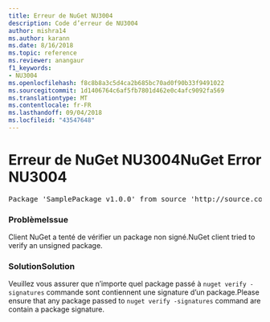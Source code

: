 ```yaml
---
title: Erreur de NuGet NU3004
description: Code d’erreur de NU3004
author: mishra14
ms.author: karann
ms.date: 8/16/2018
ms.topic: reference
ms.reviewer: anangaur
f1_keywords:
- NU3004
ms.openlocfilehash: f8c8b8a3c5d4ca2b685bc70ad0f90b33f9491022
ms.sourcegitcommit: 1d1406764c6af5fb7801d462e0c4afc9092fa569
ms.translationtype: MT
ms.contentlocale: fr-FR
ms.lasthandoff: 09/04/2018
ms.locfileid: "43547648"
---
```

# <a name="nuget-error-nu3004"></a><span data-ttu-id="f38a8-103">Erreur de NuGet NU3004</span><span class="sxs-lookup"><span data-stu-id="f38a8-103">NuGet Error NU3004</span></span>

<pre>Package 'SamplePackage v1.0.0' from source 'http://source.com/index.json': The package is not signed.</pre>

### <a name="issue"></a><span data-ttu-id="f38a8-104">Problème</span><span class="sxs-lookup"><span data-stu-id="f38a8-104">Issue</span></span>

<span data-ttu-id="f38a8-105">Client NuGet a tenté de vérifier un package non signé.</span><span class="sxs-lookup"><span data-stu-id="f38a8-105">NuGet client tried to verify an unsigned package.</span></span>


### <a name="solution"></a><span data-ttu-id="f38a8-106">Solution</span><span class="sxs-lookup"><span data-stu-id="f38a8-106">Solution</span></span>

<span data-ttu-id="f38a8-107">Veuillez vous assurer que n’importe quel package passé à `nuget verify -signatures` commande sont contiennent une signature d’un package.</span><span class="sxs-lookup"><span data-stu-id="f38a8-107">Please ensure that any package passed to `nuget verify -signatures` command are contain a package signature.</span></span>


